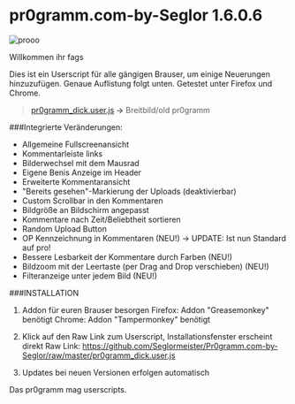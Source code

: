 pr0gramm.com-by-Seglor 1.6.0.6
======================

![prooo](https://cloud.githubusercontent.com/assets/1558446/6137566/4ce717fc-b17a-11e4-8c1e-65a1939e03f6.PNG)

Willkommen ihr fags

Dies ist ein Userscript für alle gängigen Brauser, um einige Neuerungen hinzuzufügen. Genaue Auflistung folgt unten. Getestet unter Firefox und Chrome.


> [pr0gramm_dick.user.js](https://github.com/Seglormeister/Pr0gramm.com-by-Seglor/raw/master/pr0gramm_dick.user.js) **->** Breitbild/old pr0gramm
 



###Integrierte Veränderungen:

- Allgemeine Fullscreenansicht
- Kommentarleiste links
- Bilderwechsel mit dem Mausrad
- Eigene Benis Anzeige im Header
- Erweiterte Kommentaransicht
- "Bereits gesehen"-Markierung der Uploads (deaktivierbar)
- Custom Scrollbar in den Kommentaren
- Bildgröße an Bildschirm angepasst
- Kommentare nach Zeit/Beliebtheit sortieren
- Random Upload Button
- OP Kennzeichnung in Kommentaren (NEU!) -> UPDATE: Ist nun Standard auf pro!
- Bessere Lesbarkeit der Kommentare durch Farben (NEU!)
- Bildzoom mit der Leertaste (per Drag and Drop verschieben) (NEU!)
- Filteranzeige unter jedem Bild (NEU!)





###INSTALLATION

1. Addon für euren Brauser besorgen
Firefox: Addon "Greasemonkey" benötigt
Chrome: Addon "Tampermonkey" benötigt

2. Klick auf den Raw Link zum Userscript, Installationsfenster erscheint direkt
Raw Link: https://github.com/Seglormeister/Pr0gramm.com-by-Seglor/raw/master/pr0gramm_dick.user.js

3. Updates bei neuen Versionen erfolgen automatisch



Das pr0gramm mag userscripts.
    

